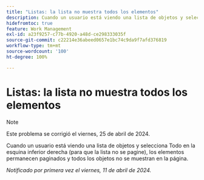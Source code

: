 ```yaml
---
title: "Listas: la lista no muestra todos los elementos"
description: Cuando un usuario está viendo una lista de objetos y selecciona Todo en la esquina inferior derecha (para que la lista no se pagine), los elementos permanecen paginados y todos los objetos no se muestran en la página.
hidefromtoc: true
feature: Work Management
exl-id: a23f9257-c77b-4920-a48d-ce298333035f
source-git-commit: c22214e36abeed0657e1bc74c9da9f7afd376819
workflow-type: tm+mt
source-wordcount: '100'
ht-degree: 100%

---
```


# Listas: la lista no muestra todos los elementos

>[!NOTE]
>
>Este problema se corrigió el viernes, 25 de abril de 2024.

Cuando un usuario está viendo una lista de objetos y selecciona Todo en la esquina inferior derecha (para que la lista no se pagine), los elementos permanecen paginados y todos los objetos no se muestran en la página.

_Notificado por primera vez el viernes, 11 de abril de 2024._
